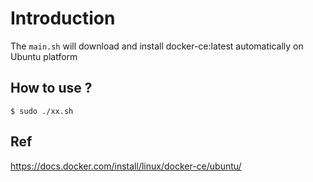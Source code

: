 # Introduction

The `main.sh` will download and install docker-ce:latest automatically on Ubuntu platform


## How to use ?
```
$ sudo ./xx.sh
```

## Ref

https://docs.docker.com/install/linux/docker-ce/ubuntu/
